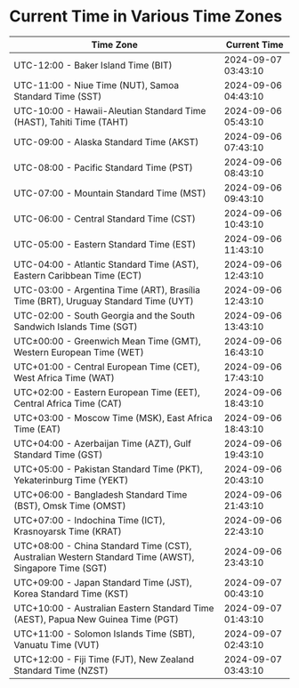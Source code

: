 # Current Time in Various Time Zones

| Time Zone | Current Time |
|-----------|--------------|
| UTC-12:00 - Baker Island Time (BIT) | 2024-09-07 03:43:10 |
| UTC-11:00 - Niue Time (NUT), Samoa Standard Time (SST) | 2024-09-06 04:43:10 |
| UTC-10:00 - Hawaii-Aleutian Standard Time (HAST), Tahiti Time (TAHT) | 2024-09-06 05:43:10 |
| UTC-09:00 - Alaska Standard Time (AKST) | 2024-09-06 07:43:10 |
| UTC-08:00 - Pacific Standard Time (PST) | 2024-09-06 08:43:10 |
| UTC-07:00 - Mountain Standard Time (MST) | 2024-09-06 09:43:10 |
| UTC-06:00 - Central Standard Time (CST) | 2024-09-06 10:43:10 |
| UTC-05:00 - Eastern Standard Time (EST) | 2024-09-06 11:43:10 |
| UTC-04:00 - Atlantic Standard Time (AST), Eastern Caribbean Time (ECT) | 2024-09-06 12:43:10 |
| UTC-03:00 - Argentina Time (ART), Brasília Time (BRT), Uruguay Standard Time (UYT) | 2024-09-06 12:43:10 |
| UTC-02:00 - South Georgia and the South Sandwich Islands Time (SGT) | 2024-09-06 13:43:10 |
| UTC±00:00 - Greenwich Mean Time (GMT), Western European Time (WET) | 2024-09-06 16:43:10 |
| UTC+01:00 - Central European Time (CET), West Africa Time (WAT) | 2024-09-06 17:43:10 |
| UTC+02:00 - Eastern European Time (EET), Central Africa Time (CAT) | 2024-09-06 18:43:10 |
| UTC+03:00 - Moscow Time (MSK), East Africa Time (EAT) | 2024-09-06 18:43:10 |
| UTC+04:00 - Azerbaijan Time (AZT), Gulf Standard Time (GST) | 2024-09-06 19:43:10 |
| UTC+05:00 - Pakistan Standard Time (PKT), Yekaterinburg Time (YEKT) | 2024-09-06 20:43:10 |
| UTC+06:00 - Bangladesh Standard Time (BST), Omsk Time (OMST) | 2024-09-06 21:43:10 |
| UTC+07:00 - Indochina Time (ICT), Krasnoyarsk Time (KRAT) | 2024-09-06 22:43:10 |
| UTC+08:00 - China Standard Time (CST), Australian Western Standard Time (AWST), Singapore Time (SGT) | 2024-09-06 23:43:10 |
| UTC+09:00 - Japan Standard Time (JST), Korea Standard Time (KST) | 2024-09-07 00:43:10 |
| UTC+10:00 - Australian Eastern Standard Time (AEST), Papua New Guinea Time (PGT) | 2024-09-07 01:43:10 |
| UTC+11:00 - Solomon Islands Time (SBT), Vanuatu Time (VUT) | 2024-09-07 02:43:10 |
| UTC+12:00 - Fiji Time (FJT), New Zealand Standard Time (NZST) | 2024-09-07 03:43:10 |
